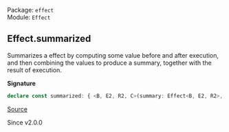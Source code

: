 Package: `effect`<br />
Module: `Effect`<br />

## Effect.summarized

Summarizes a effect by computing some value before and after execution, and
then combining the values to produce a summary, together with the result of
execution.

**Signature**

```ts
declare const summarized: { <B, E2, R2, C>(summary: Effect<B, E2, R2>, f: (start: B, end: B) => C): <A, E, R>(self: Effect<A, E, R>) => Effect<[C, A], E2 | E, R2 | R>; <A, E, R, B, E2, R2, C>(self: Effect<A, E, R>, summary: Effect<B, E2, R2>, f: (start: B, end: B) => C): Effect<[C, A], E2 | E, R2 | R>; }
```

[Source](https://github.com/Effect-TS/effect/tree/main/packages/effect/src/Effect.ts#L9270)

Since v2.0.0